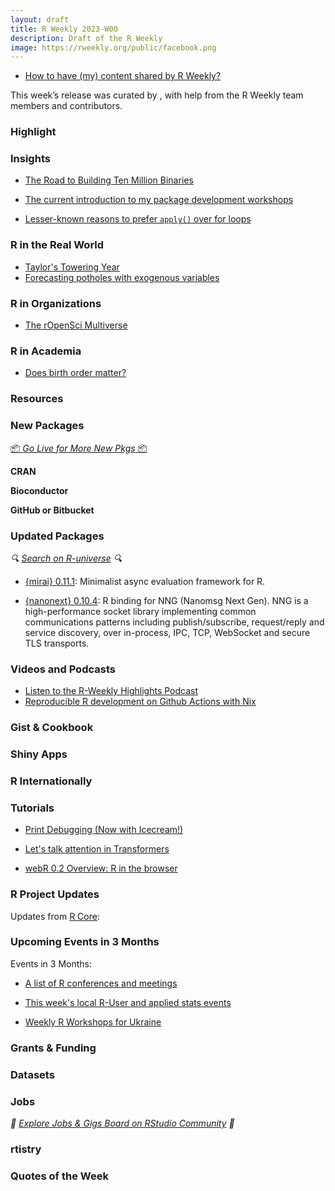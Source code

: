 ```yaml
---
layout: draft
title: R Weekly 2023-W00
description: Draft of the R Weekly
image: https://rweekly.org/public/facebook.png
---
```



+ [How to have (my) content shared by R Weekly?](https://github.com/rweekly/rweekly.org#how-to-have-my-content-shared-by-r-weekly)

This week’s release was curated by [](), with help from the R Weekly team members and contributors.



### Highlight



### Insights

+ [The Road to Building Ten Million Binaries](https://posit.co/blog/the-road-to-building-ten-million-binaries/)

+ [The current introduction to my package development workshops](https://masalmon.eu/2023/11/09/r-package-development-teaching-intro/)

+ [Lesser-known reasons to prefer `apply()` over for loops](https://epiverse-trace.github.io/posts/for-vs-apply/)

### R in the Real World

+ [Taylor's Towering Year](https://colorado.posit.co/rsc/tay-swift-tour/)
+ [Forecasting potholes with exogenous variables](https://ctompkins.netlify.app/post/forecasting-potholes-with-exogenous-variables/)

### R in Organizations

+ [The rOpenSci Multiverse](https://ropensci.org/blog/2023/11/06/r-universe-stars-finale/)

### R in Academia

* [Does birth order matter?](https://wyclif.substack.com/p/does-birth-order-matter)

### Resources



### New Packages

<p class="added-hostname"><a href="https://rweekly.org/live" target="_blank" class="externalLink">📦 <i>Go Live for More New Pkgs</i> 📦</a></p>


**CRAN**



**Bioconductor**



**GitHub or Bitbucket**



### Updated Packages

<i>🔍 [Search on R-universe](https://r-universe.dev/search/) 🔍</i>

+ [{mirai} 0.11.1](https://cran.r-project.org/package=mirai): Minimalist async evaluation framework for R.

+ [{nanonext} 0.10.4](https://cran.r-project.org/package=nanonext): R binding for NNG (Nanomsg Next Gen). NNG is a high-performance socket library implementing common communications patterns including publish/subscribe, request/reply and service discovery, over in-process, IPC, TCP, WebSocket and secure TLS transports.

### Videos and Podcasts

+ [Listen to the R-Weekly Highlights Podcast](https://rweekly.fireside.fm/)
+ [Reproducible R development on Github Actions with Nix](https://www.youtube.com/watch?v=VXB4e11lHtw)


### Gist & Cookbook



### Shiny Apps



### R Internationally



### Tutorials

+ [Print Debugging (Now with Icecream!)](https://jcarroll.com.au/2023/11/07/print-debugging-now-with-icecream/)
+ [Let's talk attention in Transformers](https://rpubs.com/eR_ic/attention)

+ [webR 0.2 Overview: R in the browser](https://www.youtube.com/watch?v=Mpq9a6yMl_w)

<!--<div class="post-more-begin></div><div class="post-more-end"></div>-->

### R Project Updates

Updates from [R Core](http://developer.r-project.org/blosxom.cgi/R-devel/NEWS):


### Upcoming Events in 3 Months

Events in 3 Months:


+ [A list of R conferences and meetings](https://jumpingrivers.github.io/meetingsR/events.html)

+ [This week's local R-User and applied stats events](https://community.rstudio.com/c/irl)

+ [Weekly R Workshops for Ukraine](https://sites.google.com/view/dariia-mykhailyshyna/main/r-workshops-for-ukraine)

### Grants & Funding


### Datasets


### Jobs

<i>💼 [Explore Jobs & Gigs Board on RStudio Community](https://community.rstudio.com/c/jobs/) 💼</i>

### rtistry


### Quotes of the Week
